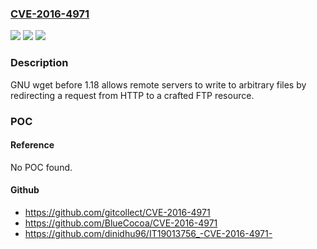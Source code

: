 ### [CVE-2016-4971](https://cve.mitre.org/cgi-bin/cvename.cgi?name=CVE-2016-4971)
![](https://img.shields.io/static/v1?label=Product&message=n%2Fa&color=blue)
![](https://img.shields.io/static/v1?label=Version&message=n%2Fa&color=blue)
![](https://img.shields.io/static/v1?label=Vulnerability&message=n%2Fa&color=brighgreen)

### Description

GNU wget before 1.18 allows remote servers to write to arbitrary files by redirecting a request from HTTP to a crafted FTP resource.

### POC

#### Reference
No POC found.

#### Github
- https://github.com/gitcollect/CVE-2016-4971
- https://github.com/BlueCocoa/CVE-2016-4971
- https://github.com/dinidhu96/IT19013756_-CVE-2016-4971-

